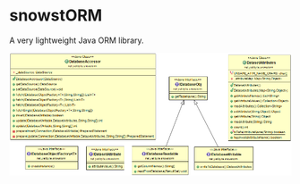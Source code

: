 # snowstORM
A very lightweight Java ORM library.

![uml](https://github.com/Yeti47/snowstORM/blob/master/snowstORM/doc/uml/snowstORM.png)
